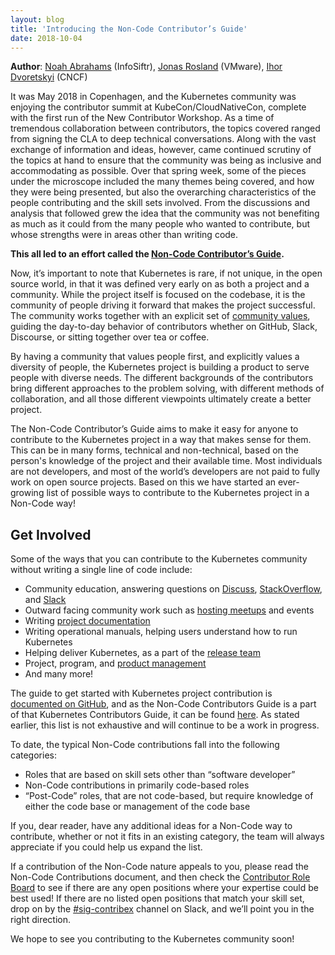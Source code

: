 ```yaml
---
layout: blog
title: 'Introducing the Non-Code Contributor’s Guide'
date: 2018-10-04
---
```


**Author**: [Noah Abrahams](https://twitter.com/noah_abrahams) (InfoSiftr), [Jonas Rosland](https://twitter.com/jonasrosland) (VMware), [Ihor Dvoretskyi](https://twitter.com/idvoretskyi) (CNCF)

It was May 2018 in Copenhagen, and the Kubernetes community was enjoying the contributor summit at KubeCon/CloudNativeCon, complete with the first run of the New Contributor Workshop. As a time of tremendous collaboration between contributors, the topics covered ranged from signing the CLA to deep technical conversations. Along with the vast exchange of information and ideas, however, came continued scrutiny of the topics at hand to ensure that the community was being as inclusive and accommodating as possible. Over that spring week, some of the pieces under the microscope included the many themes being covered, and how they were being presented, but also the overarching characteristics of the people contributing and the skill sets involved. From the discussions and analysis that followed grew the idea that the community was not benefiting as much as it could from the many people who wanted to contribute, but whose strengths were in areas other than writing code.

**This all led to an effort called the [Non-Code Contributor’s Guide](https://github.com/kubernetes/community/blob/master/contributors/guide/non-code-contributions.md).**

Now, it’s important to note that Kubernetes is rare, if not unique, in the open source world, in that it was defined very early on as both a project and a community. While the project itself is focused on the codebase, it is the community of people driving it forward that makes the project successful. The community works together with an explicit set of [community values](https://git.k8s.io/community/values.md), guiding the day-to-day behavior of contributors whether on GitHub, Slack, Discourse, or sitting together over tea or coffee.

By having a community that values people first, and explicitly values a diversity of people, the Kubernetes project is building a product to serve people with diverse needs. The different backgrounds of the contributors bring different approaches to the problem solving, with different methods of collaboration, and all those different viewpoints ultimately create a better project.

The Non-Code Contributor’s Guide aims to make it easy for anyone to contribute to the Kubernetes project in a way that makes sense for them. This can be in many forms, technical and non-technical, based on the person's knowledge of the project and their available time. Most individuals are not developers, and most of the world’s developers are not paid to fully work on open source projects. Based on this we have started an ever-growing list of possible ways to contribute to the Kubernetes project in a Non-Code way!

## Get Involved

Some of the ways that you can contribute to the Kubernetes community without writing a single line of code include:

- Community education, answering questions on [Discuss](https://discuss.kubernetes.io/), [StackOverflow](https://stackoverflow.com/questions/tagged/kubernetes), and [Slack](http://slack.k8s.io/)
- Outward facing community work such as [hosting meetups](https://www.meetup.com/pro/cncf/) and events
- Writing [project documentation](https://github.com/kubernetes/community/tree/master/sig-docs)
- Writing operational manuals, helping users understand how to run Kubernetes
- Helping deliver Kubernetes, as a part of the [release team](https://github.com/kubernetes/sig-release/blob/master/release-team/README.md)
- Project, program, and [product management](https://github.com/kubernetes/community/blob/master/sig-pm/README.md)
- And many more!

The guide to get started with Kubernetes project contribution is [documented on GitHub](https://github.com/kubernetes/community/tree/master/contributors/guide), and as the Non-Code Contributors Guide is a part of that Kubernetes Contributors Guide, it can be found [here](https://github.com/kubernetes/community/blob/master/contributors/guide/non-code-contributions.md). As stated earlier, this list is not exhaustive and will continue to be a work in progress.

To date, the typical Non-Code contributions fall into the following categories:

- Roles that are based on skill sets other than “software developer”
- Non-Code contributions in primarily code-based roles
- “Post-Code” roles, that are not code-based, but require knowledge of either the code base or management of the code base

If you, dear reader, have any additional ideas for a Non-Code way to contribute, whether or not it fits in an existing category, the team will always appreciate if you could help us expand the list.

If a contribution of the Non-Code nature appeals to you, please read the Non-Code Contributions document, and then check the [Contributor Role Board](https://discuss.kubernetes.io/c/contributors/role-board) to see if there are any open positions where your expertise could be best used! If there are no listed open positions that match your skill set, drop on by the [#sig-contribex](https://kubernetes.slack.com/messages/sig-contribex) channel on Slack, and we’ll point you in the right direction.

We hope to see you contributing to the Kubernetes community soon!
